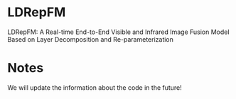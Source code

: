 # LDRepFM
LDRepFM: A Real-time End-to-End Visible and Infrared Image Fusion Model Based on Layer Decomposition and Re-parameterization
# Notes
We will update the information about the code in the future!
